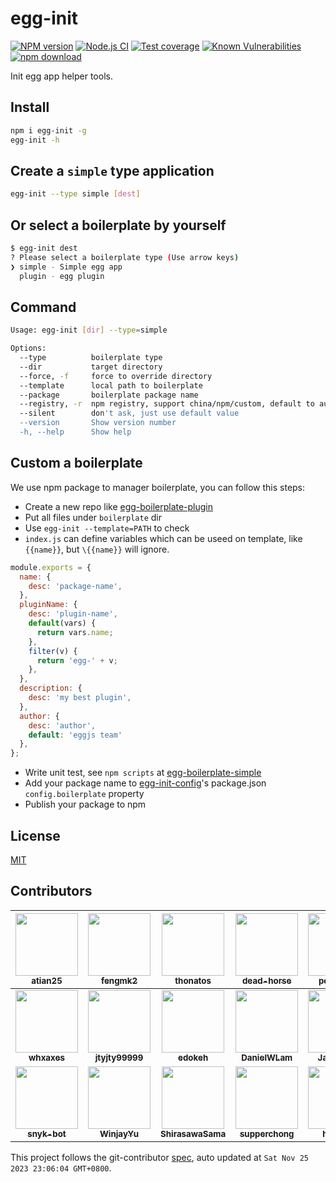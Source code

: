 # egg-init

[![NPM version][npm-image]][npm-url]
[![Node.js CI](https://github.com/eggjs/egg-init/actions/workflows/nodejs.yml/badge.svg)](https://github.com/eggjs/egg-init/actions/workflows/nodejs.yml)
[![Test coverage][codecov-image]][codecov-url]
[![Known Vulnerabilities][snyk-image]][snyk-url]
[![npm download][download-image]][download-url]

[npm-image]: https://img.shields.io/npm/v/egg-init.svg?style=flat-square
[npm-url]: https://npmjs.org/package/egg-init
[codecov-image]: https://codecov.io/gh/eggjs/egg-init/branch/master/graph/badge.svg
[codecov-url]: https://codecov.io/gh/eggjs/egg-init
[snyk-image]: https://snyk.io/test/npm/egg-init/badge.svg?style=flat-square
[snyk-url]: https://snyk.io/test/npm/egg-init
[download-image]: https://img.shields.io/npm/dm/egg-init.svg?style=flat-square
[download-url]: https://npmjs.org/package/egg-init

Init egg app helper tools.

## Install

```bash
npm i egg-init -g
egg-init -h
```

## Create a `simple` type application

```bash
egg-init --type simple [dest]
```

## Or select a boilerplate by yourself

```bash
$ egg-init dest
? Please select a boilerplate type (Use arrow keys)
❯ simple - Simple egg app
  plugin - egg plugin
```

## Command

```bash
Usage: egg-init [dir] --type=simple

Options:
  --type          boilerplate type                                                [string]
  --dir           target directory                                                [string]
  --force, -f     force to override directory                                     [boolean]
  --template      local path to boilerplate                                       [string]
  --package       boilerplate package name                                        [string]
  --registry, -r  npm registry, support china/npm/custom, default to auto detect  [string]
  --silent        don't ask, just use default value                               [boolean]
  --version       Show version number                                             [boolean]
  -h, --help      Show help                                                       [boolean]
```

## Custom a boilerplate

We use npm package to manager boilerplate, you can follow this steps:

- Create a new repo like [egg-boilerplate-plugin](https://github.com/eggjs/egg-boilerplate-plugin)
- Put all files under `boilerplate` dir
- Use `egg-init --template=PATH` to check
- `index.js` can define variables which can be useed on template, like `{{name}}`, but `\{{name}}` will ignore.

```js
module.exports = {
  name: {
    desc: 'package-name',
  },
  pluginName: {
    desc: 'plugin-name',
    default(vars) {
      return vars.name;
    },
    filter(v) {
      return 'egg-' + v;
    },
  },
  description: {
    desc: 'my best plugin',
  },
  author: {
    desc: 'author',
    default: 'eggjs team'
  },
};
```

- Write unit test, see `npm scripts` at [egg-boilerplate-simple](https://github.com/eggjs/egg-boilerplate-simple/blob/master/package.json#L5)
- Add your package name to [egg-init-config](https://github.com/eggjs/egg-init-config)'s package.json `config.boilerplate` property
- Publish your package to npm

## License

[MIT](LICENSE)

<!-- GITCONTRIBUTOR_START -->

## Contributors

|[<img src="https://avatars.githubusercontent.com/u/227713?v=4" width="100px;"/><br/><sub><b>atian25</b></sub>](https://github.com/atian25)<br/>|[<img src="https://avatars.githubusercontent.com/u/156269?v=4" width="100px;"/><br/><sub><b>fengmk2</b></sub>](https://github.com/fengmk2)<br/>|[<img src="https://avatars.githubusercontent.com/u/958063?v=4" width="100px;"/><br/><sub><b>thonatos</b></sub>](https://github.com/thonatos)<br/>|[<img src="https://avatars.githubusercontent.com/u/985607?v=4" width="100px;"/><br/><sub><b>dead-horse</b></sub>](https://github.com/dead-horse)<br/>|[<img src="https://avatars.githubusercontent.com/u/360661?v=4" width="100px;"/><br/><sub><b>popomore</b></sub>](https://github.com/popomore)<br/>|[<img src="https://avatars.githubusercontent.com/u/6897780?v=4" width="100px;"/><br/><sub><b>killagu</b></sub>](https://github.com/killagu)<br/>|
| :---: | :---: | :---: | :---: | :---: | :---: |
|[<img src="https://avatars.githubusercontent.com/u/5856440?v=4" width="100px;"/><br/><sub><b>whxaxes</b></sub>](https://github.com/whxaxes)<br/>|[<img src="https://avatars.githubusercontent.com/u/893152?v=4" width="100px;"/><br/><sub><b>jtyjty99999</b></sub>](https://github.com/jtyjty99999)<br/>|[<img src="https://avatars.githubusercontent.com/u/238841?v=4" width="100px;"/><br/><sub><b>edokeh</b></sub>](https://github.com/edokeh)<br/>|[<img src="https://avatars.githubusercontent.com/u/8369212?v=4" width="100px;"/><br/><sub><b>DanielWLam</b></sub>](https://github.com/DanielWLam)<br/>|[<img src="https://avatars.githubusercontent.com/u/36876080?v=4" width="100px;"/><br/><sub><b>Janlaywss</b></sub>](https://github.com/Janlaywss)<br/>|[<img src="https://avatars.githubusercontent.com/u/1078011?v=4" width="100px;"/><br/><sub><b>Runrioter</b></sub>](https://github.com/Runrioter)<br/>|
[<img src="https://avatars.githubusercontent.com/u/19733683?v=4" width="100px;"/><br/><sub><b>snyk-bot</b></sub>](https://github.com/snyk-bot)<br/>|[<img src="https://avatars.githubusercontent.com/u/13726797?v=4" width="100px;"/><br/><sub><b>WinjayYu</b></sub>](https://github.com/WinjayYu)<br/>|[<img src="https://avatars.githubusercontent.com/u/17093811?v=4" width="100px;"/><br/><sub><b>ShirasawaSama</b></sub>](https://github.com/ShirasawaSama)<br/>|[<img src="https://avatars.githubusercontent.com/u/26317926?v=4" width="100px;"/><br/><sub><b>supperchong</b></sub>](https://github.com/supperchong)<br/>|[<img src="https://avatars.githubusercontent.com/u/19908330?v=4" width="100px;"/><br/><sub><b>hyj1991</b></sub>](https://github.com/hyj1991)<br/>

This project follows the git-contributor [spec](https://github.com/xudafeng/git-contributor), auto updated at `Sat Nov 25 2023 23:06:04 GMT+0800`.

<!-- GITCONTRIBUTOR_END -->
